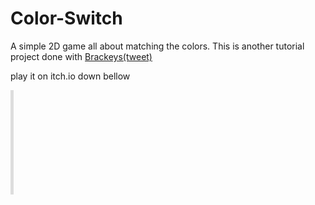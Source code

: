 # Color-Switch

A simple 2D game all about matching the colors.
This is another tutorial project done with [Brackeys(tweet)](https://twitter.com/BrackeysTweet?)

play it on itch.io down bellow

<iframe frameborder="0" src="https://itch.io/embed/679863?dark=true" width="5 52" height="167">
  <a href="https://knownkreatives.itch.io/test">
    TEST by Known Kreatives
  </a>
</iframe>
